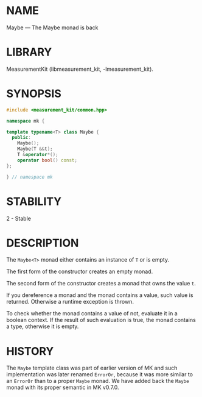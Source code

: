 # NAME
Maybe &mdash; The Maybe monad is back

# LIBRARY
MeasurementKit (libmeasurement_kit, -lmeasurement_kit).

# SYNOPSIS
```C++
#include <measurement_kit/common.hpp>

namespace mk {

template typename<T> class Maybe {
  public:
    Maybe();
    Maybe(T &&t);
    T &operator*();
    operator bool() const;
};

} // namespace mk
```

# STABILITY

2 - Stable

# DESCRIPTION

The `Maybe<T>` monad either contains an instance of `T` or is empty.

The first form of the constructor creates an empty monad.

The second form of the constructor creates a monad that owns the value `t`.

If you dereference a monad and the monad contains a value, such value is
returned. Otherwise a runtime exception is thrown.

To check whether the monad contains a value of not, evaluate it in a
boolean context. If the result of such evaluation is true, the monad
contains a type, otherwise it is empty.

# HISTORY

The `Maybe` template class was part of earlier version of MK and such
implementation was later renamed `ErrorOr`, because it was more similar
to an `ErrorOr` than to a proper `Maybe` monad. We have added back the
`Maybe` monad with its proper semantic in MK v0.7.0.
